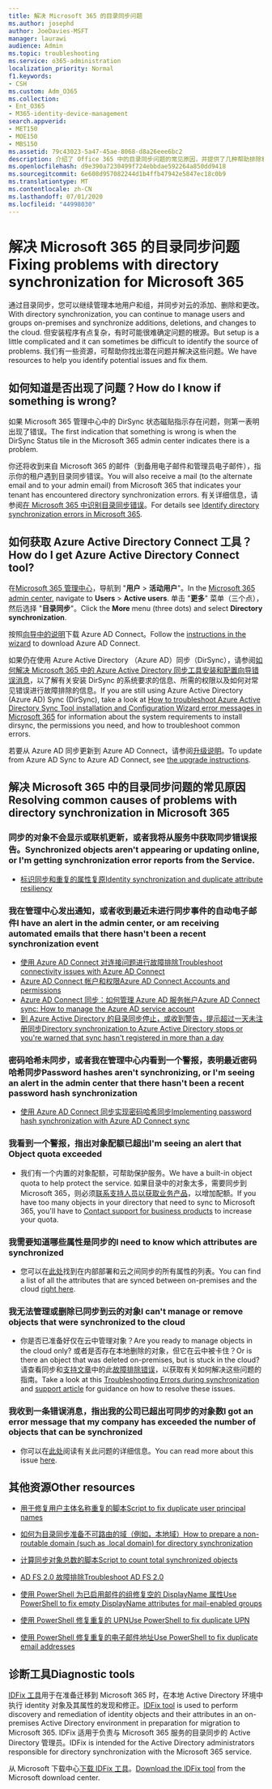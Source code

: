 ```yaml
---
title: 解决 Microsoft 365 的目录同步问题
ms.author: josephd
author: JoeDavies-MSFT
manager: laurawi
audience: Admin
ms.topic: troubleshooting
ms.service: o365-administration
localization_priority: Normal
f1.keywords:
- CSH
ms.custom: Adm_O365
ms.collection:
- Ent_O365
- M365-identity-device-management
search.appverid:
- MET150
- MOE150
- MBS150
ms.assetid: 79c43023-5a47-45ae-8068-d8a26eee6bc2
description: 介绍了 Office 365 中的目录同步问题的常见原因，并提供了几种帮助排除和解决这些问题的方法。
ms.openlocfilehash: d9e390a7230499f724ebbdae592264a850dd9418
ms.sourcegitcommit: 6e608d957082244d1b4ffb47942e5847ec18c0b9
ms.translationtype: MT
ms.contentlocale: zh-CN
ms.lasthandoff: 07/01/2020
ms.locfileid: "44998030"
---
```

# <a name="fixing-problems-with-directory-synchronization-for-microsoft-365"></a><span data-ttu-id="afbc0-103">解决 Microsoft 365 的目录同步问题</span><span class="sxs-lookup"><span data-stu-id="afbc0-103">Fixing problems with directory synchronization for Microsoft 365</span></span>

<span data-ttu-id="afbc0-104">通过目录同步，您可以继续管理本地用户和组，并同步对云的添加、删除和更改。</span><span class="sxs-lookup"><span data-stu-id="afbc0-104">With directory synchronization, you can continue to manage users and groups on-premises and synchronize additions, deletions, and changes to the cloud.</span></span> <span data-ttu-id="afbc0-105">但安装程序有点复杂，有时可能很难确定问题的根源。</span><span class="sxs-lookup"><span data-stu-id="afbc0-105">But setup is a little complicated and it can sometimes be difficult to identify the source of problems.</span></span> <span data-ttu-id="afbc0-106">我们有一些资源，可帮助你找出潜在问题并解决这些问题。</span><span class="sxs-lookup"><span data-stu-id="afbc0-106">We have resources to help you identify potential issues and fix them.</span></span>
  
## <a name="how-do-i-know-if-something-is-wrong"></a><span data-ttu-id="afbc0-107">如何知道是否出现了问题？</span><span class="sxs-lookup"><span data-stu-id="afbc0-107">How do I know if something is wrong?</span></span>

<span data-ttu-id="afbc0-108">如果 Microsoft 365 管理中心中的 DirSync 状态磁贴指示存在问题，则第一表明出现了错误。</span><span class="sxs-lookup"><span data-stu-id="afbc0-108">The first indication that something is wrong is when the DirSync Status tile in the Microsoft 365 admin center indicates there is a problem.</span></span>
  
<span data-ttu-id="afbc0-109">你还将收到来自 Microsoft 365 的邮件（到备用电子邮件和管理员电子邮件），指示你的租户遇到目录同步错误。</span><span class="sxs-lookup"><span data-stu-id="afbc0-109">You will also receive a mail (to the alternate email and to your admin email) from Microsoft 365 that indicates your tenant has encountered directory synchronization errors.</span></span> <span data-ttu-id="afbc0-110">有关详细信息，请参阅[在 Microsoft 365 中识别目录同步错误](identify-directory-synchronization-errors.md)。</span><span class="sxs-lookup"><span data-stu-id="afbc0-110">For details see [Identify directory synchronization errors in Microsoft 365](identify-directory-synchronization-errors.md).</span></span>
  
## <a name="how-do-i-get-azure-active-directory-connect-tool"></a><span data-ttu-id="afbc0-111">如何获取 Azure Active Directory Connect 工具？</span><span class="sxs-lookup"><span data-stu-id="afbc0-111">How do I get Azure Active Directory Connect tool?</span></span>

<span data-ttu-id="afbc0-112">在[Microsoft 365 管理中心](https://admin.microsoft.com)，导航到 "**用户** \> **活动用户**"。</span><span class="sxs-lookup"><span data-stu-id="afbc0-112">In the [Microsoft 365 admin center](https://admin.microsoft.com), navigate to **Users** \> **Active users**.</span></span> <span data-ttu-id="afbc0-113">单击 "**更多**" 菜单（三个点），然后选择 "**目录同步**"。</span><span class="sxs-lookup"><span data-stu-id="afbc0-113">Click the **More** menu (three dots) and select **Directory synchronization**.</span></span> 
  
<span data-ttu-id="afbc0-114">按照[向导中的说明](set-up-directory-synchronization.md)下载 Azure AD Connect。</span><span class="sxs-lookup"><span data-stu-id="afbc0-114">Follow the [instructions in the wizard](set-up-directory-synchronization.md) to download Azure AD Connect.</span></span> 
  
<span data-ttu-id="afbc0-115">如果仍在使用 Azure Active Directory （Azure AD）同步（DirSync），请参阅[如何解决 Microsoft 365 中的 Azure Active Directory 同步工具安装和配置向导错误消息](https://go.microsoft.com/fwlink/p/?LinkId=396717)，以了解有关安装 DirSync 的系统要求的信息、所需的权限以及如何对常见错误进行故障排除的信息。</span><span class="sxs-lookup"><span data-stu-id="afbc0-115">If you are still using Azure Active Directory (Azure AD) Sync (DirSync), take a look at [How to troubleshoot Azure Active Directory Sync Tool installation and Configuration Wizard error messages in Microsoft 365](https://go.microsoft.com/fwlink/p/?LinkId=396717) for information about the system requirements to install dirsync, the permissions you need, and how to troubleshoot common errors.</span></span> 
  
<span data-ttu-id="afbc0-116">若要从 Azure AD 同步更新到 Azure AD Connect，请参阅[升级说明](https://go.microsoft.com/fwlink/p/?LinkId=733240)。</span><span class="sxs-lookup"><span data-stu-id="afbc0-116">To update from Azure AD Sync to Azure AD Connect, see [the upgrade instructions](https://go.microsoft.com/fwlink/p/?LinkId=733240).</span></span>
  
## <a name="resolving-common-causes-of-problems-with-directory-synchronization-in-microsoft-365"></a><span data-ttu-id="afbc0-117">解决 Microsoft 365 中的目录同步问题的常见原因</span><span class="sxs-lookup"><span data-stu-id="afbc0-117">Resolving common causes of problems with directory synchronization in Microsoft 365</span></span>

### <a name="synchronized-objects-arent-appearing-or-updating-online-or-im-getting-synchronization-error-reports-from-the-service"></a><span data-ttu-id="afbc0-118">**同步的对象不会显示或联机更新，或者我将从服务中获取同步错误报告。**</span><span class="sxs-lookup"><span data-stu-id="afbc0-118">**Synchronized objects aren't appearing or updating online, or I'm getting synchronization error reports from the Service.**</span></span>

- [<span data-ttu-id="afbc0-119">标识同步和重复的属性复原</span><span class="sxs-lookup"><span data-stu-id="afbc0-119">Identity synchronization and duplicate attribute resiliency</span></span>](https://docs.microsoft.com/azure/active-directory/hybrid/how-to-connect-syncservice-duplicate-attribute-resiliency)

### <a name="i-have-an-alert-in-the-admin-center-or-am-receiving-automated-emails-that-there-hasnt-been-a-recent-synchronization-event"></a><span data-ttu-id="afbc0-120">**我在管理中心发出通知，或者收到最近未进行同步事件的自动电子邮件**</span><span class="sxs-lookup"><span data-stu-id="afbc0-120">**I have an alert in the admin center, or am receiving automated emails that there hasn't been a recent synchronization event**</span></span>
- [<span data-ttu-id="afbc0-121">使用 Azure AD Connect 对连接问题进行故障排除</span><span class="sxs-lookup"><span data-stu-id="afbc0-121">Troubleshoot connectivity issues with Azure AD Connect</span></span>](https://docs.microsoft.com/azure/active-directory/hybrid/tshoot-connect-connectivity)
- [<span data-ttu-id="afbc0-122">Azure AD Connect 帐户和权限</span><span class="sxs-lookup"><span data-stu-id="afbc0-122">Azure AD Connect Accounts and permissions</span></span>](https://go.microsoft.com/fwlink/p/?LinkId=820598)
- [<span data-ttu-id="afbc0-123">Azure AD Connect 同步：如何管理 Azure AD 服务帐户</span><span class="sxs-lookup"><span data-stu-id="afbc0-123">Azure AD Connect sync: How to manage the Azure AD service account</span></span>](https://docs.microsoft.com/azure/active-directory/hybrid/how-to-connect-azureadaccount)
- [<span data-ttu-id="afbc0-124">到 Azure Active Directory 的目录同步停止，或收到警告，提示超过一天未注册同步</span><span class="sxs-lookup"><span data-stu-id="afbc0-124">Directory synchronization to Azure Active Directory stops or you're warned that sync hasn't registered in more than a day</span></span>](https://support.microsoft.com/help/2882421/directory-synchronization-to-azure-active-directory-stops-or-you-re-warned-that-sync-hasn-t-registered-in-more-than-a-day)

### <a name="password-hashes-arent-synchronizing-or-im-seeing-an-alert-in-the-admin-center-that-there-hasnt-been-a-recent-password-hash-synchronization"></a><span data-ttu-id="afbc0-125">**密码哈希未同步，或者我在管理中心内看到一个警报，表明最近密码哈希同步**</span><span class="sxs-lookup"><span data-stu-id="afbc0-125">**Password hashes aren't synchronizing, or I'm seeing an alert in the admin center that there hasn't been a recent password hash synchronization**</span></span>
- [<span data-ttu-id="afbc0-126">使用 Azure AD Connect 同步实现密码哈希同步</span><span class="sxs-lookup"><span data-stu-id="afbc0-126">Implementing password hash synchronization with Azure AD Connect sync</span></span>](https://docs.microsoft.com/azure/active-directory/hybrid/how-to-connect-password-hash-synchronization)

### <a name="im-seeing-an-alert-that-object-quota-exceeded"></a><span data-ttu-id="afbc0-127">**我看到一个警报，指出对象配额已超出**</span><span class="sxs-lookup"><span data-stu-id="afbc0-127">**I'm seeing an alert that Object quota exceeded**</span></span>
- <span data-ttu-id="afbc0-128">我们有一个内置的对象配额，可帮助保护服务。</span><span class="sxs-lookup"><span data-stu-id="afbc0-128">We have a built-in object quota to help protect the service.</span></span> <span data-ttu-id="afbc0-129">如果目录中的对象太多，需要同步到 Microsoft 365，则必须[联系支持人员以获取业务产品](https://support.office.com/article/32a17ca7-6fa0-4870-8a8d-e25ba4ccfd4b)，以增加配额。</span><span class="sxs-lookup"><span data-stu-id="afbc0-129">If you have too many objects in your directory that need to sync to Microsoft 365, you'll have to [Contact support for business products](https://support.office.com/article/32a17ca7-6fa0-4870-8a8d-e25ba4ccfd4b) to increase your quota.</span></span>

### <a name="i-need-to-know-which-attributes-are-synchronized"></a><span data-ttu-id="afbc0-130">**我需要知道哪些属性是同步的**</span><span class="sxs-lookup"><span data-stu-id="afbc0-130">**I need to know which attributes are synchronized**</span></span>
- <span data-ttu-id="afbc0-131">您可以在[此处](https://go.microsoft.com/fwlink/p/?LinkId=396719)找到在内部部署和云之间同步的所有属性的列表。</span><span class="sxs-lookup"><span data-stu-id="afbc0-131">You can find a list of all the attributes that are synced between on-premises and the cloud [right here](https://go.microsoft.com/fwlink/p/?LinkId=396719).</span></span>

### <a name="i-cant-manage-or-remove-objects-that-were-synchronized-to-the-cloud"></a><span data-ttu-id="afbc0-132">**我无法管理或删除已同步到云的对象**</span><span class="sxs-lookup"><span data-stu-id="afbc0-132">**I can't manage or remove objects that were synchronized to the cloud**</span></span>
- <span data-ttu-id="afbc0-133">你是否已准备好仅在云中管理对象？</span><span class="sxs-lookup"><span data-stu-id="afbc0-133">Are you ready to manage objects in the cloud only?</span></span> <span data-ttu-id="afbc0-134">或者是否存在本地删除的对象，但它在云中被卡住？</span><span class="sxs-lookup"><span data-stu-id="afbc0-134">Or is there an object that was deleted on-premises, but is stuck in the cloud?</span></span> <span data-ttu-id="afbc0-135">请查看同步和[支持文章](https://go.microsoft.com/fwlink/p/?LinkId=396720)中的此[故障排除错误](https://go.microsoft.com/fwlink/p/?linkid=842044)，以获取有关如何解决这些问题的指南。</span><span class="sxs-lookup"><span data-stu-id="afbc0-135">Take a look at this [Troubleshooting Errors during synchronization](https://go.microsoft.com/fwlink/p/?linkid=842044) and [support article](https://go.microsoft.com/fwlink/p/?LinkId=396720) for guidance on how to resolve these issues.</span></span>

### <a name="i-got-an-error-message-that-my-company-has-exceeded-the-number-of-objects-that-can-be-synchronized"></a><span data-ttu-id="afbc0-136">**我收到一条错误消息，指出我的公司已超出可同步的对象数**</span><span class="sxs-lookup"><span data-stu-id="afbc0-136">**I got an error message that my company has exceeded the number of objects that can be synchronized**</span></span>
- <span data-ttu-id="afbc0-137">你可以在[此处](https://go.microsoft.com/fwlink/p/?LinkId=396721)阅读有关此问题的详细信息。</span><span class="sxs-lookup"><span data-stu-id="afbc0-137">You can read more about this issue [here](https://go.microsoft.com/fwlink/p/?LinkId=396721).</span></span>
   
## <a name="other-resources"></a><span data-ttu-id="afbc0-138">其他资源</span><span class="sxs-lookup"><span data-stu-id="afbc0-138">Other resources</span></span>

- [<span data-ttu-id="afbc0-139">用于修复用户主体名称重复的脚本</span><span class="sxs-lookup"><span data-stu-id="afbc0-139">Script to fix duplicate user principal names</span></span>](https://go.microsoft.com/fwlink/p/?LinkId=396725)
    
- [<span data-ttu-id="afbc0-140">如何为目录同步准备不可路由的域（例如，本地域）</span><span class="sxs-lookup"><span data-stu-id="afbc0-140">How to prepare a non-routable domain (such as .local domain) for directory synchronization</span></span>](prepare-a-non-routable-domain-for-directory-synchronization.md)
    
- [<span data-ttu-id="afbc0-141">计算同步对象总数的脚本</span><span class="sxs-lookup"><span data-stu-id="afbc0-141">Script to count total synchronized objects</span></span>](https://go.microsoft.com/fwlink/p/?LinkId=396726)
    
- [<span data-ttu-id="afbc0-142">AD FS 2.0 故障排除</span><span class="sxs-lookup"><span data-stu-id="afbc0-142">Troubleshoot AD FS 2.0</span></span>](https://go.microsoft.com/fwlink/p/?LinkId=396727)
    
- [<span data-ttu-id="afbc0-143">使用 PowerShell 为已启用邮件的组修复空的 DisplayName 属性</span><span class="sxs-lookup"><span data-stu-id="afbc0-143">Use PowerShell to fix empty DisplayName attributes for mail-enabled groups</span></span>](https://go.microsoft.com/fwlink/p/?LinkId=396728)
    
- [<span data-ttu-id="afbc0-144">使用 PowerShell 修复重复的 UPN</span><span class="sxs-lookup"><span data-stu-id="afbc0-144">Use PowerShell to fix duplicate UPN</span></span>](https://go.microsoft.com/fwlink/p/?LinkId=396730)
    
- [<span data-ttu-id="afbc0-145">使用 PowerShell 修复重复的电子邮件地址</span><span class="sxs-lookup"><span data-stu-id="afbc0-145">Use PowerShell to fix duplicate email addresses</span></span>](https://go.microsoft.com/fwlink/p/?LinkId=396731)
    
## <a name="diagnostic-tools"></a><span data-ttu-id="afbc0-146">诊断工具</span><span class="sxs-lookup"><span data-stu-id="afbc0-146">Diagnostic tools</span></span>

<span data-ttu-id="afbc0-147">[IDFix 工具](prepare-directory-attributes-for-synch-with-idfix.md)用于在准备迁移到 Microsoft 365 时，在本地 Active Directory 环境中执行 identity 对象及其属性的发现和修正。</span><span class="sxs-lookup"><span data-stu-id="afbc0-147">[IDFix tool](prepare-directory-attributes-for-synch-with-idfix.md) is used to perform discovery and remediation of identity objects and their attributes in an on-premises Active Directory environment in preparation for migration to Microsoft 365.</span></span> <span data-ttu-id="afbc0-148">IDFix 适用于负责与 Microsoft 365 服务的目录同步的 Active Directory 管理员。</span><span class="sxs-lookup"><span data-stu-id="afbc0-148">IDFix is intended for the Active Directory administrators responsible for directory synchronization with the Microsoft 365 service.</span></span> 

<span data-ttu-id="afbc0-149">从 Microsoft 下载中心[下载 IDFix 工具](https://go.microsoft.com/fwlink/p/?LinkId=396718)。</span><span class="sxs-lookup"><span data-stu-id="afbc0-149">[Download the IDFix tool](https://go.microsoft.com/fwlink/p/?LinkId=396718) from the Microsoft download center.</span></span>